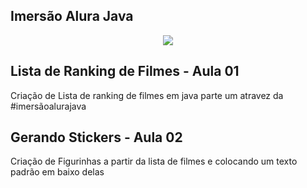 ## Imersão Alura Java 

<p align="center">
<img src="http://img.shields.io/static/v1?label=STATUS&message=EM%20DESENVOLVIMENTO&color=GREEN&style=for-the-badge"/>
</p>

## Lista de Ranking de Filmes - Aula 01

Criação de Lista de ranking de filmes  em java parte um atravez da #imersãoalurajava 

## Gerando Stickers - Aula 02

Criação de Figurinhas a partir da lista de filmes e colocando um texto padrão em baixo delas
